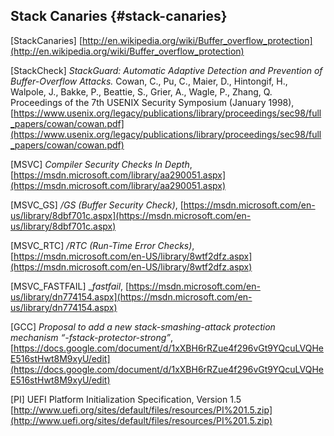 ## Stack Canaries {#stack-canaries}

[StackCanaries] [http://en.wikipedia.org/wiki/Buffer_overflow_protection](http://en.wikipedia.org/wiki/Buffer_overflow_protection)

[StackCheck] _StackGuard: Automatic Adaptive Detection and Prevention of Buffer-Overflow Attacks._ Cowan, C., Pu, C., Maier, D., Hintongif, H., Walpole, J., Bakke, P., Beattie, S., Grier, A., Wagle, P., Zhang, Q. Proceedings of the 7th USENIX Security Symposium (January 1998), [https://www.usenix.org/legacy/publications/library/proceedings/sec98/full_papers/cowan/cowan.pdf](https://www.usenix.org/legacy/publications/library/proceedings/sec98/full_papers/cowan/cowan.pdf)

[MSVC] _Compiler Security Checks In Depth_, [https://msdn.microsoft.com/library/aa290051.aspx](https://msdn.microsoft.com/library/aa290051.aspx)

[MSVC_GS] _/GS (Buffer Security Check)_, [https://msdn.microsoft.com/en-us/library/8dbf701c.aspx](https://msdn.microsoft.com/en-us/library/8dbf701c.aspx)

[MSVC_RTC] _/RTC (Run-Time Error Checks)_, [https://msdn.microsoft.com/en-US/library/8wtf2dfz.aspx](https://msdn.microsoft.com/en-US/library/8wtf2dfz.aspx)

[MSVC_FASTFAIL] __fastfail_, [https://msdn.microsoft.com/en-us/library/dn774154.aspx](https://msdn.microsoft.com/en-us/library/dn774154.aspx)

[GCC] _Proposal to add a new stack-smashing-attack protection mechanism “-fstack-protector-strong”_, [https://docs.google.com/document/d/1xXBH6rRZue4f296vGt9YQcuLVQHeE516stHwt8M9xyU/edit](https://docs.google.com/document/d/1xXBH6rRZue4f296vGt9YQcuLVQHeE516stHwt8M9xyU/edit)

[PI] UEFI Platform Initialization Specification, Version 1.5 [http://www.uefi.org/sites/default/files/resources/PI%201.5.zip](http://www.uefi.org/sites/default/files/resources/PI%201.5.zip)